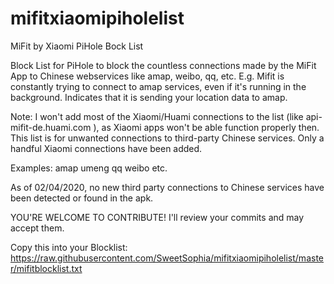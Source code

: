 # mifitxiaomipiholelist
MiFit by Xiaomi PiHole Bock List

Block List for PiHole to block the countless connections made by the MiFit App to Chinese webservices like amap, weibo, qq, etc. E.g. Mifit is constantly trying to connect to amap services, even if it's running in the background. Indicates that it is sending your location data to amap.


Note: I won't add most of the Xiaomi/Huami connections to the list (like api-mifit-de.huami.com ), as Xiaomi apps won't be able function properly then. This list is for unwanted connections to third-party Chinese services. Only a handful Xiaomi connections have been added.

Examples:
amap
umeng
qq
weibo
etc.

As of 02/04/2020, no new third party connections to Chinese services have been detected or found in the apk.

YOU'RE WELCOME TO CONTRIBUTE! I'll review your commits and may accept them.

Copy this into your Blocklist:
https://raw.githubusercontent.com/SweetSophia/mifitxiaomipiholelist/master/mifitblocklist.txt


